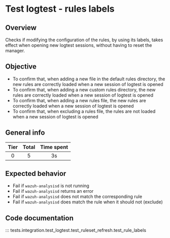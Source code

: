 # Test logtest - rules labels

## Overview

Checks if modifying the configuration of the rules, by using its labels, takes
effect when opening new logtest sessions, without having to reset the manager.

## Objective

- To confirm that, when adding a new file in the default rules directory, the
new rules are correctly loaded when a new session of logtest is opened
- To confirm that, when adding a new custom rules directory, the new rules
are correctly loaded when a new session of logtest is opened
- To confirm that, when adding a new rules file, the new rules are correctly
loaded when a new session of logtest is opened
- To confirm that, when excluding a rules file, the rules are not loaded when a
new session of logtest is opened

## General info

|Tier | Total | Time spent |
| :--:| :--:  | :--:       |
| 0   |    5 |    3s  |

## Expected behavior

- Fail if `wazuh-analysisd` is not running
- Fail if `wazuh-analysisd` returns an error
- Fail if `wazuh-analysisd` does not match the corresponding rule
- Fail if `wazuh-analysisd` does match the rule when it should not (exclude)

## Code documentation

::: tests.integration.test_logtest.test_ruleset_refresh.test_rule_labels

